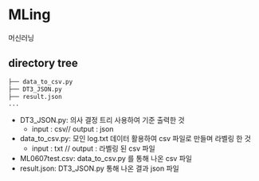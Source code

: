 # MLing
머신러닝

## directory tree 
``` bash
├── data_to_csv.py
├── DT3_JSON.py
├── result.json
...
```
- DT3_JSON.py: 의사 결정 트리 사용하여 기준 출력한 것 
    - input : csv// output : json
- data_to_csv.py: 모인 log.txt 데이터 활용하여 csv 파일로 만들며 라벨링 한 것
    - input : txt // output : 라벨링 된 csv 파일
- ML0607test.csv: data_to_csv.py 를 통해 나온 csv 파일
- result.json: DT3_JSON.py 통해 나온 결과 json 파일




